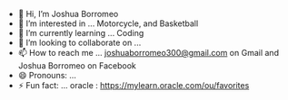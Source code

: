 - 👋 Hi, I’m Joshua Borromeo
- 👀 I’m interested in ... Motorcycle, and Basketball
- 🌱 I’m currently learning ... Coding
- 💞️ I’m looking to collaborate on ...
- 📫 How to reach me ... joshuaborromeo300@gmail.com on Gmail and Joshua Borromeo on Facebook
- 😄 Pronouns: ...
- ⚡ Fun fact: ...
oracle : https://mylearn.oracle.com/ou/favorites
<!---
JoshuaBorromeo300/JoshuaBorromeo300 is a ✨ special ✨ repository because its `README.md` (this file) appears on your GitHub profile.
You can click the Preview link to take a look at your changes.
--->
